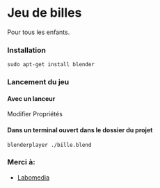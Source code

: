 # Jeu de billes
Pour tous les enfants.

### Installation
~~~text
sudo apt-get install blender
~~~

### Lancement du jeu

#### Avec un lanceur
Modifier Propriétés

#### Dans un terminal ouvert dans le dossier du projet
~~~text
blenderplayer ./bille.blend
~~~

### Merci à:
* [Labomedia]( https://labomedia.org/)
